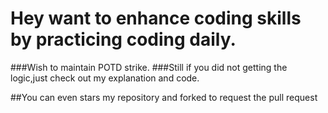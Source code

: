 # Hey want to enhance coding skills by practicing coding daily.
###Wish to maintain POTD strike.
###Still if you did not getting the logic,just check out my explanation and code.

##You can even stars my repository and forked to request the pull request